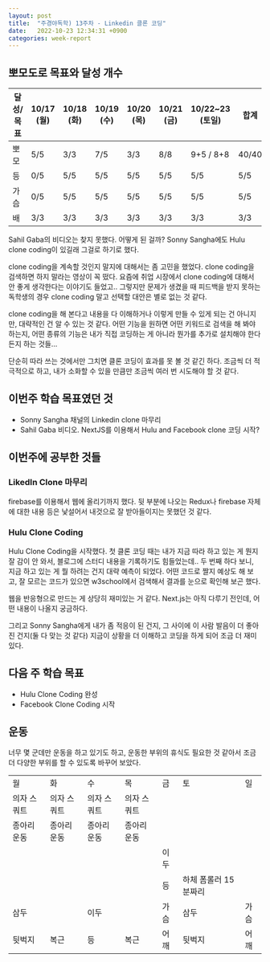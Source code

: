 ```yaml
---
layout: post
title:  "주경야독학) 13주차 - Linkedin 클론 코딩"
date:   2022-10-23 12:34:31 +0900
categories: week-report
---
```

## 뽀모도로 목표와 달성 개수

| 달성/목표  | 10/17<br>(월) | 10/18<br>(화) | 10/19<br>(수) | 10/20<br>(목) | 10/21<br>(금) | 10/22~23<br>(토일)  | 합계  |
|-----|----|---|---|--|---|-----|-----|
| 뽀모  | 5/5  | 3/3 | 7/5 | 3/3 | 8/8 | 9+5 / 8+8 | 40/40 |
| 등 | 0/5 | 5/5 | 5/5 | 5/5 | 5/5 | 5/5 | 5/5 |
| 가슴 | 0/5 | 5/5 | 5/5 | 5/5 | 5/5 | 5/5 | 5/5 |
| 배 | 3/3 | 3/3 | 3/3 | 3/3 | 3/3 | 3/3 | 3/3 |


Sahil Gaba의 비디오는 찾지 못했다. 어떻게 된 걸까? Sonny Sangha에도 Hulu clone coding이 있길래 그걸로 하기로 했다.

clone coding을 계속할 것인지 말지에 대해서는 좀 고민을 했었다. clone coding을 검색하면 하지 말라는 영상이 꼭 떴다. 요즘에 취업 시장에서 clone coding에 대해서 안 좋게 생각한다는 이야기도 들었고.. 그렇지만 문제가 생겼을 때 피드백을 받지 못하는 독학생의 경우 clone coding 말고 선택할 대안은 별로 없는 것 같다.

clone coding을 해 본다고 내용을 다 이해하거나 이렇게 만들 수 있게 되는 건 아니지만, 대략적인 건 알 수 있는 것 같다. 어떤 기능을 원하면 어떤 키워드로 검색을 해 봐야 하는지, 어떤 종류의 기능은 내가 직접 코딩하는 게 아니라 뭔가를 추가로 설치해야 한다든지 하는 것들...

단순히 따라 쓰는 것에서만 그치면 클론 코딩이 효과를 못 볼 것 같긴 하다. 조금씩 더 적극적으로 하고, 내가 소화할 수 있을 만큼만 조금씩 여러 번 시도해야 할 것 같다.



## 이번주 학습 목표였던 것
* Sonny Sangha 채널의 Linkedin clone 마무리
* Sahil Gaba 비디오. NextJS를 이용해서 Hulu and Facebook clone 코딩 시작?

## 이번주에 공부한 것들

### LikedIn Clone 마무리
firebase를 이용해서 웹에 올리기까지 했다. 뒷 부분에 나오는 Redux나 firebase 자체에 대한 내용 등은 낯설어서 내것으로 잘 받아들이지는 못했던 것 같다.


### Hulu Clone Coding
Hulu Clone Coding을 시작했다. 첫 클론 코딩 때는 내가 지금 따라 하고 있는 게 뭔지 잘 감이 안 와서, 블로그에 스터디 내용을 기록하기도 힘들었는데.. 두 번째 하다 보니, 지금 하고 있는 게 뭘 하려는 건지 대략 예측이 되었다.
어떤 코드로 짤지 예상도 해 보고, 잘 모르는 코드가 있으면 w3school에서 검색해서 결과를 눈으로 확인해 보곤 했다.

웹을 반응형으로 만드는 게 상당히 재미있는 거 같다. Next.js는 아직 다루기 전인데, 어떤 내용이 나올지 궁금하다.

그리고 Sonny Sangha에게 내가 좀 적응이 된 건지, 그 사이에 이 사람 발음이 더 좋아진 건지(둘 다 맞는 것 같다) 지금이 상황을 더 이해하고 코딩을 하게 되어 조금 더 재미있다.


## 다음 주 학습 목표
* Hulu Clone Coding 완성
* Facebook Clone Coding 시작



## 운동

너무 몇 군데만 운동을 하고 있기도 하고, 운동한 부위의 휴식도 필요한 것 같아서 조금 더 다양한 부위를 할 수 있도록 바꾸어 보았다. 
<table>
    <tr>
        <td>월</td>
        <td>화</td>
        <td>수</td>
        <td>목</td>
        <td>금</td>
        <td>토</td>
        <td>일</td>
    </tr>
    <tr>
        <td>의자 스쿼트</td>
        <td>의자 스쿼트</td>
        <td>의자 스쿼트</td>
        <td>의자 스쿼트</td>
        <td></td>
        <td></td>
        <td></td>
    </tr>
    <tr>
        <td>종아리 운동</td>
        <td>종아리 운동</td>
        <td>종아리 운동</td>
        <td>종아리 운동</td>
        <td></td>
        <td></td>
        <td></td>
    </tr>
    <tr>
        <td></td>
        <td></td>
        <td></td>
        <td></td>
        <td>이두</td>
        <td></td>
        <td></td>
    </tr>
    <tr>
        <td></td>
        <td></td>
        <td></td>
        <td></td>
        <td>등</td>
        <td>하체 폼롤러 15분짜리</td>
        <td></td>
    </tr>
    <tr>
        <td>삼두</td>
        <td></td>
        <td>이두</td>
        <td></td>
        <td>가슴</td>
        <td>삼두</td>
        <td>가슴</td>
    </tr>
    <tr>
        <td>뒷벅지</td>
        <td>복근</td>
        <td>등</td>
        <td>복근</td>
        <td>어깨</td>
        <td>뒷벅지</td>
        <td>어깨</td>
    </tr>
</table>